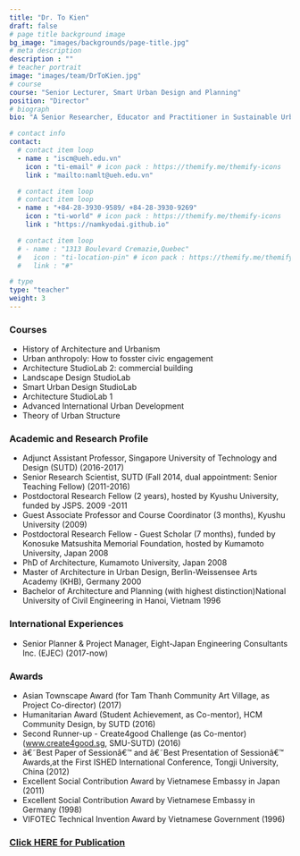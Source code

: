 ```yaml
---
title: "Dr. To Kien"
draft: false
# page title background image
bg_image: "images/backgrounds/page-title.jpg"
# meta description
description : ""
# teacher portrait
image: "images/team/DrToKien.jpg"
# course
course: "Senior Lecturer, Smart Urban Design and Planning"
position: "Director"
# biograph
bio: "A Senior Researcher, Educator and Practitioner in Sustainable Urban Planning, Urban Design and Architecture, with 20+ year research-teaching-practice track at various international universities and companies, focusing on emergent Asian cities. A creative thinker, problem solver, social activist and change agent, who can work efficiently both in team and individually. Taught various modules, coordinated courses, conducted a vast portfolio of academic and action research toward implementation, and gained empirical knowledge through extensive fieldwork, interaction and collaboration with communities towards sustainability. Led a number of researches and quality publications, and delivered talks at numerous international venues. Won various grants, fellowships and awards, co-founded groups and co-lead them efficiently. Well connected in the Asian region as well as globally."

# contact info
contact:
  # contact item loop
  - name : "iscm@ueh.edu.vn"
    icon : "ti-email" # icon pack : https://themify.me/themify-icons
    link : "mailto:namlt@ueh.edu.vn"

  # contact item loop
  # contact item loop
  - name : "+84-28-3930-9589/ +84-28-3930-9269"
    icon : "ti-world" # icon pack : https://themify.me/themify-icons
    link : "https://namkyodai.github.io"

  # contact item loop
  # - name : "1313 Boulevard Cremazie,Quebec"
  #   icon : "ti-location-pin" # icon pack : https://themify.me/themify-icons
  #   link : "#"

# type
type: "teacher"
weight: 3
---
```



### Courses
* History of Architecture and Urbanism
* Urban anthropoly: How to fosster civic engagement
* Architecture StudioLab 2: commercial building
* Landscape Design StudioLab
* Smart Urban Design StudioLab
* Architecture StudioLab 1
* Advanced International Urban Development
* Theory of Urban Structure

### Academic and Research Profile
* Adjunct Assistant Professor, Singapore University of Technology and Design (SUTD) (2016-2017) 
* Senior Research Scientist, SUTD (Fall 2014, dual appointment: Senior Teaching Fellow) (2011-2016)
* Postdoctoral Research Fellow (2 years), hosted by Kyushu University, funded by JSPS. 2009 -2011
* Guest Associate Professor and Course Coordinator (3 months), Kyushu University (2009)
* Postdoctoral Research Fellow - Guest Scholar (7 months), funded by Konosuke Matsushita Memorial Foundation, hosted by Kumamoto University, Japan 2008
* PhD of Architecture, Kumamoto University, Japan 2008
* Master of Architecture in Urban Design, Berlin-Weissensee Arts Academy (KHB), Germany 2000
* Bachelor of Architecture and Planning (with highest distinction)National University of Civil Engineering in Hanoi, Vietnam 1996

### International Experiences
* Senior Planner & Project Manager, Eight-Japan Engineering Consultants Inc. (EJEC) (2017-now) 

### Awards
* Asian Townscape Award (for Tam Thanh Community Art Village, as Project Co-director) (2017)
* Humanitarian Award (Student Achievement, as Co-mentor), HCM Community Design, by SUTD (2016)
* Second Runner-up - Create4good Challenge (as Co-mentor) (www.create4good.sg, SMU-SUTD) (2016)
* â€˜Best Paper of Sessionâ€™ and â€˜Best Presentation of Sessionâ€™ Awards,at the First ISHED International Conference, Tongji University, China (2012)
* Excellent Social Contribution Award by Vietnamese Embassy in Japan (2011)
* Excellent Social Contribution Award by Vietnamese Embassy in Germany (1998)
* VIFOTEC Technical Invention Award by Vietnamese Government (1996)

### [Click HERE for Publication](https://www.researchgate.net/profile/Kien-To)
